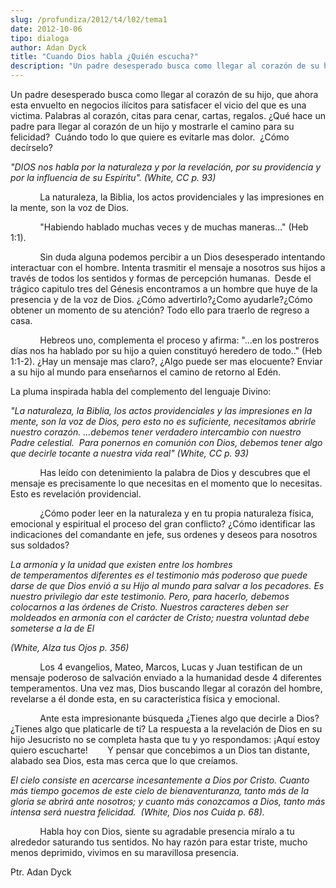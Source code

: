 ```yaml
---
slug: /profundiza/2012/t4/l02/tema1
date: 2012-10-06
tipo: dialoga
author: Adan Dyck
title: "Cuando Dios habla ¿Quién escucha?"
description: "Un padre desesperado busca como llegar al corazón de su hijo, que ahora esta  envuelto en negocios ilícitos para satisfacer el vicio del que es una victima.  Palabras al corazón, citas para cenar, cartas, regalos. ¿Qué hace un padre para  llegar al corazón de un hijo y mostrar..."
---
```


Un padre desesperado busca como llegar al corazón de su hijo, que ahora esta envuelto en negocios ilícitos para satisfacer el vicio del que es una victima. Palabras al corazón, citas para cenar, cartas, regalos. ¿Qué hace un padre para llegar al corazón de un hijo y mostrarle el camino para su felicidad?  Cuándo todo lo que quiere es evitarle mas dolor.  ¿Cómo decírselo?

_"DIOS nos habla por la naturaleza y por la revelación, por su providencia y por la influencia de su Espíritu". (White, CC p. 93)_

            La naturaleza, la Biblia, los actos providenciales y las impresiones en la mente, son la voz de Dios.

            "Habiendo hablado muchas veces y de muchas maneras…" (Heb 1:1).

            Sin duda alguna podemos percibir a un Dios desesperado intentando interactuar con el hombre. Intenta trasmitir el mensaje a nosotros sus hijos a través de todos los sentidos y formas de percepción humanas.  Desde el trágico capitulo tres del Génesis encontramos a un hombre que huye de la presencia y de la voz de Dios. ¿Cómo advertirlo?¿Como ayudarle?¿Cómo obtener un momento de su atención? Todo ello para traerlo de regreso a casa.

            Hebreos uno, complementa el proceso y afirma: "…en los postreros días nos ha hablado por su hijo a quien constituyó heredero de todo.." (Heb 1:1-2). ¿Hay un mensaje mas claro?, ¿Algo puede ser mas elocuente? Enviar a su hijo al mundo para enseñarnos el camino de retorno al Edén.

La pluma inspirada habla del complemento del lenguaje Divino:

_"La naturaleza, la Biblia, los actos providenciales y las impresiones en la mente, son la voz de Dios, pero esto no es suficiente, necesitamos abrirle nuestro corazón. …debemos tener verdadero intercambio con nuestro Padre celestial.  Para ponernos en comunión con Dios, debemos tener algo que decirle tocante a nuestra vida real" (White, CC p. 93)_

            Has leído con detenimiento la palabra de Dios y descubres que el mensaje es precisamente lo que necesitas en el momento que lo necesitas. Esto es revelación providencial.

            ¿Cómo poder leer en la naturaleza y en tu propia naturaleza física,  emocional y espiritual el proceso del gran conflicto? ¿Cómo identificar las indicaciones del comandante en jefe, sus ordenes y deseos para nosotros sus soldados?

_La armonía y la unidad que existen entre los hombres de temperamentos diferentes es el testimonio más poderoso que puede darse de que Dios envió a su Hijo al mundo para salvar a los pecadores. Es nuestro privilegio dar este testimonio. Pero, para hacerlo, debemos colocarnos a las órdenes de Cristo. Nuestros caracteres deben ser moldeados en armonía con el carácter de Cristo; nuestra voluntad debe someterse a la de El_

_(White, Alza tus Ojos p. 356)_

            Los 4 evangelios, Mateo, Marcos, Lucas y Juan testifican de un mensaje poderoso de salvación enviado a la humanidad desde 4 diferentes temperamentos. Una vez mas, Dios buscando llegar al corazón del hombre, revelarse a él donde esta, en su característica física y emocional.

            Ante esta impresionante búsqueda ¿Tienes algo que decirle a Dios? ¿Tienes algo que platicarle de ti? La respuesta a la revelación de Dios en su hijo Jesucristo no se completa hasta que tu y yo respondamos: ¡Aquí estoy quiero escucharte!        Y pensar que concebimos a un Dios tan distante, alabado sea Dios, esta mas cerca que lo que creíamos.

_El cielo consiste en acercarse incesantemente a Dios por Cristo. Cuanto más tiempo gocemos de este cielo de bienaventuranza, tanto más de la gloria se abrirá ante nosotros; y cuanto más conozcamos a Dios, tanto más intensa será nuestra felicidad.  (White, Dios nos Cuida p. 68)._

            Habla hoy con Dios, siente su agradable presencia míralo a tu alrededor saturando tus sentidos. No hay razón para estar triste, mucho menos deprimido, vivimos en su maravillosa presencia.

Ptr. Adan Dyck
